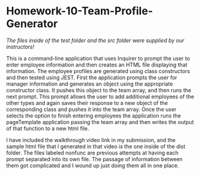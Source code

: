 # Homework-10-Team-Profile-Generator
*The files inside of the test folder and the src folder were supplied by our instructors!*

This is a command-line application that uses Inquirer to prompt the user to enter employee information and then creates an HTML file displaying that information. The employee profiles are generated using class constructors and then tested using JEST. First the application prompts the user for manager information and generates an object using the appropriate constructor class. It pushes this object to the team array, and then runs the next prompt. This prompt allows the user to add additional employees of the other types and again saves their response to a new object of the corresponding class and pushes it into the team array. Once the user selects the option to finish entering employees the application runs the pageTemplate application passing the team array and then writes the output of that function to a new html file.

I have included the walkthrough video link in my submission, and the sample html file that I generated in that video is the one inside of the dist folder. The files labeled nonfunc are previous attempts at having each prompt separated into its own file. The passage of information between them got complicated and I wound up just doing them all in one place.